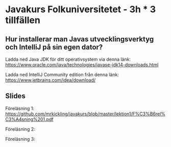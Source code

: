# Javakurs Folkuniversitetet - 3h \* 3 tillfällen 

## Hur installerar man Javas utvecklingsverktyg och IntelliJ på sin egen dator?
Ladda ned Java JDK för ditt operativsystem via denna länk: https://www.oracle.com/java/technologies/javase-jdk14-downloads.html

Ladda ned IntelliJ Community edition från denna länk: https://www.jetbrains.com/idea/download/

## Slides
Föreläsning 1: https://github.com/mrkickling/javakurs/blob/master/lektion1/F%C3%B6rel%C3%A4sning%201.pdf

Föreläsning 2:

Föreläsning 3:
